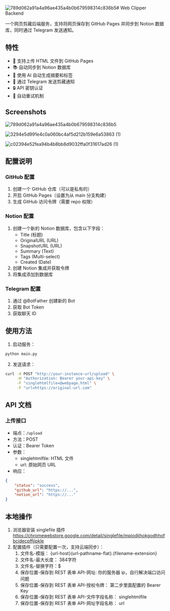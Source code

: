 ![789d062a91a4a96ae435a4b0b679598314c836b5](https://github.com/user-attachments/assets/21d6ccd1-e45f-43a5-a486-46654eab46cd)# Web Clipper Backend

一个网页剪藏后端服务，支持将网页保存到 GitHub Pages 并同步到 Notion 数据库，同时通过 Telegram 发送通知。

## 特性

- 🚀 支持上传 HTML 文件到 GitHub Pages
- 📚 自动同步到 Notion 数据库
- 🤖 使用 AI 自动生成摘要和标签
- 📱 通过 Telegram 发送剪藏通知
- 🔒 API 密钥认证
- 🔄 自动重试机制

## Screenshots

![789d062a91a4a96ae435a4b0b679598314c836b5](https://github.com/user-attachments/assets/2dbdc209-f80c-46b5-964e-532f5484829f)

![3294e5d991e4c0a060bc4af5d212b159e6a53863 (1)](https://github.com/user-attachments/assets/ef89bf3a-3f7b-402c-b883-03c2cc66f170)

![c02394e52fea94b4b8bb8d9032ffa0f31617ad26 (1)](https://github.com/user-attachments/assets/772edbbf-54f3-466e-bf0f-caefe70a19e9)


## 配置说明

### GitHub 配置
1. 创建一个 GitHub 仓库（可以是私有的）
2. 开启 GitHub Pages（设置为从 main 分支构建）
3. 生成 GitHub 访问令牌（需要 repo 权限）

### Notion 配置
1. 创建一个新的 Notion 数据库，包含以下字段：
   - Title (标题)
   - OriginalURL (URL)
   - SnapshotURL (URL)
   - Summary (Text)
   - Tags (Multi-select)
   - Created (Date)
2. 创建 Notion 集成并获取令牌
3. 将集成添加到数据库

### Telegram 配置
1. 通过 @BotFather 创建新的 Bot
2. 获取 Bot Token
3. 获取聊天 ID

## 使用方法

1. 启动服务：

```bash
python main.py
```

2. 发送请求：

```bash
curl -X POST "http://your-instance-url/upload" \
     -H "Authorization: Bearer your-api-key" \
     -F "singlehtmlfile=@webpage.html" \
     -F "url=https://original-url.com"
```

## API 文档

### 上传接口

- 端点：`/upload`
- 方法：POST
- 认证：Bearer Token
- 参数：
  - singlehtmlfile: HTML 文件
  - url: 原始网页 URL
- 响应：
```json
{
    "status": "success",
    "github_url": "https://...",
    "notion_url": "https://..."
}
```

## 本地操作

1. 浏览器安装 singlefile 插件 https://chromewebstore.google.com/detail/singlefile/mpiodijhokgodhhofbcjdecpffjipkle
2. 配置插件（只需要配置一次，支持云端同步）： 
	1. 文件名-模版： {url-host}{url-pathname-flat}.{filename-extension}   
	2. 文件名-最大长度：   384字符
	3. 文件名-替换字符：$
	4. 保存位置-保存到 REST 表单 API-网址: 你的服务器 ip，自行解决端口访问问题
	5. 保存位置-保存到 REST 表单 API-授权令牌： 第二步里面配置的 Bearer Key
	6. 保存位置-保存到 REST 表单 API-文件字段名称： singlehtmlfile
	7. 保存位置-保存到 REST 表单 API-网址字段名称： url
